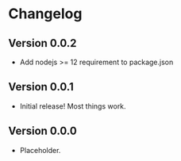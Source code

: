 # Changelog

## Version 0.0.2

  - Add nodejs >= 12 requirement to package.json

## Version 0.0.1

  - Initial release! Most things work.

## Version 0.0.0

  - Placeholder.
